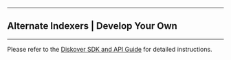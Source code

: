 ___
## Alternate Indexers | Develop Your Own
___

Please refer to the [Diskover SDK and API Guide](https://docs.diskoverdata.com/diskover_dev_guide/#develop-your-own-alternate-scanner) for detailed instructions.
